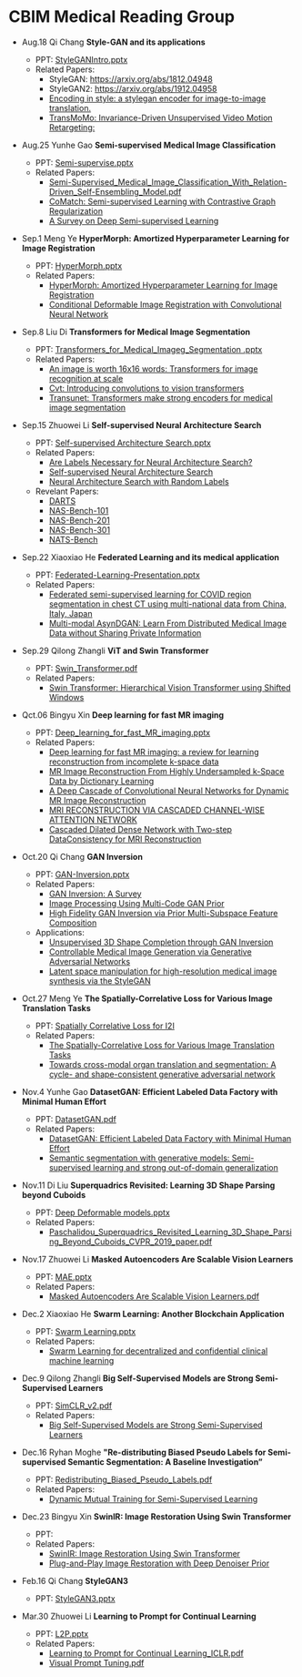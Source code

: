 # CBIM Medical Reading Group

*  Aug.18	Qi Chang **Style-GAN and its applications**  
    *  PPT: [StyleGANIntro.pptx](https://github.com/cbim-medical-group/cbim-wiki/files/7051075/StyleGANIntro.pptx)
    *  Related Papers: 
        *   StyleGAN: https://arxiv.org/abs/1812.04948
        *   StyleGAN2: https://arxiv.org/abs/1912.04958
        *   [Encoding in style: a stylegan encoder for image-to-image translation.](https://openaccess.thecvf.com/content/CVPR2021/papers/Richardson_Encoding_in_Style_A_StyleGAN_Encoder_for_Image-to-Image_Translation_CVPR_2021_paper.pdf)
        *   [TransMoMo: Invariance-Driven Unsupervised Video Motion Retargeting:](https://openaccess.thecvf.com/content_CVPR_2020/html/Yang_TransMoMo_Invariance-Driven_Unsupervised_Video_Motion_Retargeting_CVPR_2020_paper.html)

*  Aug.25	Yunhe Gao **Semi-supervised Medical Image Classification**  
    *  PPT: [Semi-supervise.pptx](https://github.com/cbim-medical-group/cbim-wiki/files/7051155/Semi-supervise.pptx)
    *  Related Papers: 
        *   [Semi-Supervised_Medical_Image_Classification_With_Relation-Driven_Self-Ensembling_Model.pdf](https://github.com/cbim-medical-group/cbim-wiki/files/7051107/Semi-Supervised_Medical_Image_Classification_With_Relation-Driven_Self-Ensembling_Model.pdf)
        *   [CoMatch: Semi-supervised Learning with Contrastive Graph Regularization](https://arxiv.org/pdf/2011.11183.pdf)
        *   [A Survey on Deep Semi-supervised Learning](https://arxiv.org/pdf/2103.00550.pdf)

*  Sep.1	 Meng Ye **HyperMorph: Amortized Hyperparameter Learning for Image Registration**  
    *  PPT: [HyperMorph.pptx](https://github.com/cbim-medical-group/cbim-wiki/files/7132088/HyperMorph.pptx)
    *  Related Papers: 
        *   [HyperMorph: Amortized Hyperparameter Learning for Image Registration](https://arxiv.org/pdf/2101.01035.pdf)
        *   [Conditional Deformable Image Registration with Convolutional Neural Network](https://arxiv.org/pdf/2106.12673.pdf)
*  Sep.8	 Liu Di **Transformers for Medical Image Segmentation**  
    *  PPT: [Transformers_for_Medical_Imageg_Segmentation .pptx](https://github.com/cbim-medical-group/cbim-wiki/files/7133233/Transformers_for_Medical_Imageg_Segmentation.pptx)
    *  Related Papers: 
        *   [An image is worth 16x16 words: Transformers for image recognition at scale](https://arxiv.org/pdf/2010.11929.pdf)
        *   [Cvt: Introducing convolutions to vision transformers](https://arxiv.org/pdf/2103.15808.pdf)
        *   [Transunet: Transformers make strong encoders for medical image segmentation](https://arxiv.org/pdf/2102.04306.pdf)

*  Sep.15  Zhuowei Li **Self-supervised Neural Architecture Search**  
    *  PPT: [Self-supervised Architecture Search.pptx](https://github.com/cbim-medical-group/cbim-wiki/files/7164679/Self-supervised.Architecture.Search.pptx)
    *  Related Papers: 
        *   [Are Labels Necessary for Neural Architecture Search?](https://arxiv.org/pdf/2003.12056.pdf)
        *   [Self-supervised Neural Architecture Search](https://arxiv.org/pdf/2007.01500.pdf)
        *   [Neural Architecture Search with Random Labels](https://arxiv.org/pdf/2101.11834.pdf)
    *  Revelant Papers:
        *   [DARTS](https://arxiv.org/pdf/1806.09055.pdf)
        *   [NAS-Bench-101](https://arxiv.org/pdf/1902.09635.pdf)
        *   [NAS-Bench-201](https://arxiv.org/pdf/2001.00326.pdf)
        *   [NAS-Bench-301](https://arxiv.org/pdf/2008.09777.pdf)
        *   [NATS-Bench](https://arxiv.org/pdf/2009.00437.pdf)

*  Sep.22  Xiaoxiao He **Federated Learning and its medical application**
   *  PPT: [Federated-Learning-Presentation.pptx](https://github.com/cbim-medical-group/cbim-wiki/files/7211807/Federated-Learning-Presentation.pptx)
   *  Related Papers:
      *  [Federated semi-supervised learning for COVID region segmentation in chest CT using multi-national data from China, Italy, Japan](https://arxiv.org/abs/2011.11750)
      *  [Multi-modal AsynDGAN: Learn From Distributed Medical Image Data without Sharing Private Information](https://arxiv.org/abs/2012.08604)


*  Sep.29	 Qilong Zhangli **ViT and Swin Transformer**  
    *  PPT: [Swin_Transformer.pdf](https://github.com/cbim-medical-group/cbim-wiki/files/7664402/Swin_Transformer.pdf)
    *  Related Papers: 
        *   [Swin Transformer: Hierarchical Vision Transformer using Shifted Windows](https://arxiv.org/pdf/2103.14030.pdf)



*  Qct.06  Bingyu Xin **Deep learning for fast MR imaging**  
    *  PPT: [Deep_learning_for_fast_MR_imaging.pptx](https://github.com/cbim-medical-group/cbim-wiki/files/7290741/Deep_learning_for_fast_MR_imaging.pptx)
    *  Related Papers: 
        *   [Deep learning for fast MR imaging: a review for learning reconstruction from incomplete k-space data](https://arxiv.org/pdf/2012.08931)
        *   [MR Image Reconstruction From Highly Undersampled k-Space Data by Dictionary Learning](https://ieeexplore.ieee.org/stamp/stamp.jsp?tp=&arnumber=5617283)
        *   [A Deep Cascade of Convolutional Neural Networks for Dynamic MR Image Reconstruction](https://ieeexplore.ieee.org/stamp/stamp.jsp?tp=&arnumber=8067520)
        *   [MRI RECONSTRUCTION VIA CASCADED CHANNEL-WISE ATTENTION NETWORK](https://ieeexplore.ieee.org/stamp/stamp.jsp?tp=&arnumber=8759423)
        *   [Cascaded Dilated Dense Network with Two-step DataConsistency for MRI Reconstruction](https://openreview.net/pdf?id=SkxYBNBgUB)

*  Oct.20  Qi Chang **GAN Inversion**
   *  PPT: [GAN-Inversion.pptx](https://github.com/cbim-medical-group/cbim-wiki/files/7385550/GAN-Inversion.pptx)
   *  Related Papers:
        *   [GAN Inversion: A Survey](https://arxiv.org/pdf/2101.05278.pdf)
        *   [Image Processing Using Multi-Code GAN Prior](https://openaccess.thecvf.com/content_CVPR_2020/papers/Gu_Image_Processing_Using_Multi-Code_GAN_Prior_CVPR_2020_paper.pdf)
        *   [High Fidelity GAN Inversion via Prior Multi-Subspace Feature Composition](https://github.com/cbim-medical-group/cbim-wiki/files/7381876/17017-Article.Text-20511-1-2-20210518.1.pdf)
   *  Applications:
        *   [Unsupervised 3D Shape Completion through GAN Inversion](https://openaccess.thecvf.com/content/CVPR2021/papers/Zhang_Unsupervised_3D_Shape_Completion_Through_GAN_Inversion_CVPR_2021_paper.pdf)
        *   [Controllable Medical Image Generation via Generative Adversarial Networks](https://whitneylab.berkeley.edu/PDFs/Ren_MedImageGen.pdf)
        *   [Latent space manipulation for high-resolution medical image synthesis via the StyleGAN](https://github.com/cbim-medical-group/cbim-wiki/files/7381889/1-s2.0-S0939388920300544-main.pdf)

*  Oct.27	 Meng Ye **The Spatially-Correlative Loss for Various Image Translation Tasks**  
    *  PPT: [Spatially Correlative Loss for I2I](https://github.com/cbim-medical-group/cbim-wiki/blob/ef7cfa9cf05d7c5dc1f1870ee69b5bf4464ea3d8/Spatially%20Correlative%20Loss%20for%20I2I.pptx)
    *  Related Papers: 
        *   [The Spatially-Correlative Loss for Various Image Translation Tasks](https://arxiv.org/abs/2104.00854)
        *   [Towards cross-modal organ translation and segmentation: A cycle- and shape-consistent generative adversarial network](https://doi.org/10.1016/j.media.2018.12.002)


*  Nov.4	 Yunhe Gao **DatasetGAN: Efficient Labeled Data Factory with Minimal Human Effort**  
    *  PPT: [DatasetGAN.pdf](https://github.com/cbim-medical-group/cbim-wiki/files/7515970/DatasetGAN.pdf)
    *  Related Papers: 
        *   [DatasetGAN: Efficient Labeled Data Factory with Minimal Human Effort](https://arxiv.org/abs/2104.06490)
        *   [Semantic segmentation with generative models: Semi-supervised learning and strong out-of-domain generalization](https://arxiv.org/abs/2104.05833)


*  Nov.11 Di Liu **Superquadrics Revisited: Learning 3D Shape Parsing beyond Cuboids**  
    *  PPT: [Deep Deformable models.pptx](https://github.com/cbim-medical-group/cbim-wiki/files/7523651/Deep.Deformable.models.pptx)
    *  Related Papers: 
        *   [Paschalidou_Superquadrics_Revisited_Learning_3D_Shape_Parsing_Beyond_Cuboids_CVPR_2019_paper.pdf](https://github.com/cbim-medical-group/cbim-wiki/files/7523655/Paschalidou_Superquadrics_Revisited_Learning_3D_Shape_Parsing_Beyond_Cuboids_CVPR_2019_paper.pdf)


*  Nov.17 Zhuowei Li **Masked Autoencoders Are Scalable Vision Learners**  
    *  PPT: [MAE.pptx](https://github.com/cbim-medical-group/cbim-wiki/files/7558540/MAE.pptx)
    *  Related Papers: 
        *   [Masked Autoencoders Are Scalable Vision Learners.pdf](https://github.com/cbim-medical-group/cbim-wiki/files/7558548/Masked.Autoencoders.Are.Scalable.Vision.Learners.pdf)


*  Dec.2  Xiaoxiao He **Swarm Learning: Another Blockchain Application**
   *  PPT: [Swarm Learning.pptx](https://github.com/cbim-medical-group/cbim-wiki/files/7645661/Swarm.Learning.pptx)
   *  Related Papers:
      *  [Swarm Learning for decentralized and confidential clinical machine learning](https://www.nature.com/articles/s41586-021-03583-3)

*  Dec.9  Qilong Zhangli **Big Self-Supervised Models are Strong Semi-Supervised Learners**
   *  PPT: [SimCLR_v2.pdf](https://github.com/cbim-medical-group/cbim-wiki/files/7664401/SimCLR_v2.pdf)
   *  Related Papers:
      *  [Big Self-Supervised Models are Strong Semi-Supervised Learners](https://arxiv.org/pdf/2006.10029.pdf)


*  Dec.16  Ryhan Moghe **"Re-distributing Biased Pseudo Labels for Semi-supervised Semantic Segmentation: A Baseline Investigation”**
   *  PPT: [Redistributing_Biased_Pseudo_Labels.pdf](https://github.com/cbim-medical-group/cbim-wiki/Redistributing_Biased_Pseudo_labels.pdf)
   *  Related Papers:
      *  [Dynamic Mutual Training for Semi-Supervised Learning](https://arxiv.org/pdf/2004.08514.pdf)
*  Dec.23  Bingyu Xin **SwinIR: Image Restoration Using Swin Transformer**
   *  PPT: 
   *  Related Papers:
      *  [SwinIR: Image Restoration Using Swin Transformer](https://arxiv.org/pdf/2108.10257.pdf)
      *  [Plug-and-Play Image Restoration with Deep Denoiser Prior](https://arxiv.org/pdf/2008.13751.pdf)

*  Feb.16 Qi Chang **StyleGAN3**
   *  PPT: [StyleGAN3.pptx](https://github.com/cbim-medical-group/cbim-wiki/files/8216874/StyleGAN3.pptx)

*  Mar.30 Zhuowei Li **Learning to Prompt for Continual Learning**  
    *  PPT: [L2P.pptx](https://github.com/cbim-medical-group/cbim-wiki/files/8381415/L2P.pptx)
    *  Related Papers:
       *  [Learning to Prompt for Continual Learning_ICLR.pdf](https://github.com/cbim-medical-group/cbim-wiki/files/8381417/Learning.to.Prompt.for.Continual.Learning_ICLR.pdf)
       *  [Visual Prompt Tuning.pdf](https://github.com/cbim-medical-group/cbim-wiki/files/8381420/Visual.Prompt.Tuning.pdf)



